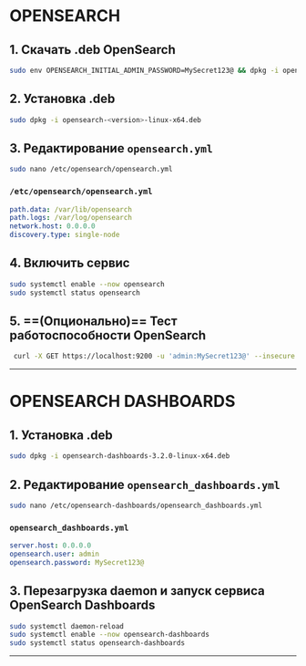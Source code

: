 # OPENSEARCH

## 1. Скачать .deb OpenSearch

``` bash
sudo env OPENSEARCH_INITIAL_ADMIN_PASSWORD=MySecret123@ && dpkg -i opensearch-3.2.0-linux-x64.deb
```
## 2. Установка .deb
``` bash
sudo dpkg -i opensearch-<version>-linux-x64.deb
```

## 3. Редактирование `opensearch.yml`

``` bash
sudo nano /etc/opensearch/opensearch.yml
```

### `/etc/opensearch/opensearch.yml`
``` yaml
path.data: /var/lib/opensearch
path.logs: /var/log/opensearch
network.host: 0.0.0.0
discovery.type: single-node
```
## 4. Включить сервис
``` bash
sudo systemctl enable --now opensearch
sudo systemctl status opensearch
```

## 5. ==(Опционально)== Тест работоспособности OpenSearch
``` bash
 curl -X GET https://localhost:9200 -u 'admin:MySecret123@' --insecure
```

---
# OPENSEARCH DASHBOARDS

## 1. Установка .deb
``` bash
sudo dpkg -i opensearch-dashboards-3.2.0-linux-x64.deb
```
## 2. Редактирование `opensearch_dashboards.yml`
``` bash
sudo nano /etc/opensearch-dashboards/opensearch_dashboards.yml
```
### `opensearch_dashboards.yml`
``` yaml
server.host: 0.0.0.0
opensearch.user: admin
opensearch.password: MySecret123@
```
## 3. Перезагрузка daemon и запуск сервиса OpenSearch Dashboards
``` bash
sudo systemctl daemon-reload
sudo systemctl enable --now opensearch-dashboards
sudo systemctl status opensearch-dashboards
```
---
